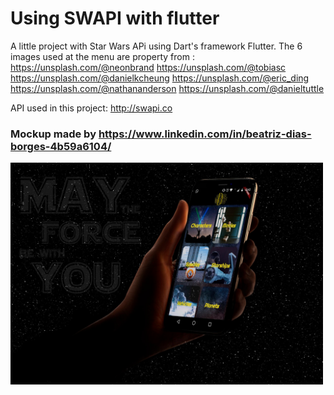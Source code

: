 # Using SWAPI with flutter
A little project with Star Wars APi using Dart's framework Flutter. The 6 images used at the menu are property from :
https://unsplash.com/@neonbrand
https://unsplash.com/@tobiasc
https://unsplash.com/@danielkcheung
https://unsplash.com/@eric_ding
https://unsplash.com/@nathananderson
https://unsplash.com/@danieltuttle

API used in this project: http://swapi.co

### Mockup made by https://www.linkedin.com/in/beatriz-dias-borges-4b59a6104/

<p float="center">
  <img src="IMG-20200124-WA0204.jpg" width="500" />
</p>
